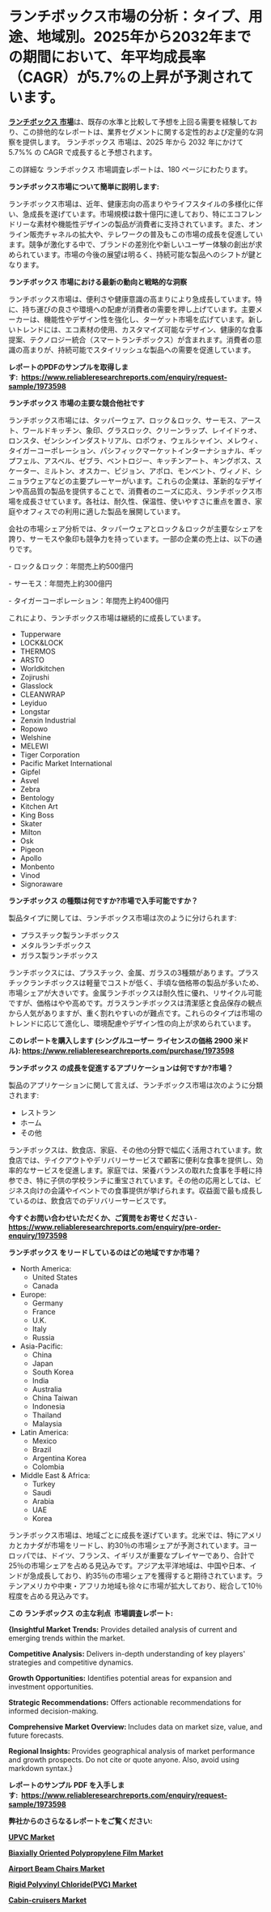 <p><h1>ランチボックス市場の分析：タイプ、用途、地域別。2025年から2032年までの期間において、年平均成長率（CAGR）が5.7%の上昇が予測されています。</h1></p><p data-sourcepos="1:1-1:157"><strong><a href="https://www.reliableresearchreports.com/lunch-box-r1973598?utm_campaign=110&utm_medium=36&utm_source=Github&utm_content=ia&utm_term=28032025&utm_id=lunch-box">ランチボックス 市場</a></strong>は、既存の水準と比較して予想を上回る需要を経験しており、この排他的なレポートは、業界セグメントに関する定性的および定量的な洞察を提供します。 ランチボックス 市場は、2025 年から 2032 年にかけて 5.7%% の CAGR で成長すると予想されます。</p>
<p data-sourcepos="3:1-3:50">この詳細な ランチボックス 市場調査レポートは、180 ページにわたります。</p>
<p><strong>ランチボックス市場について簡単に説明します:</strong></p>
<p><p>ランチボックス市場は、近年、健康志向の高まりやライフスタイルの多様化に伴い、急成長を遂げています。市場規模は数十億円に達しており、特にエコフレンドリーな素材や機能性デザインの製品が消費者に支持されています。また、オンライン販売チャネルの拡大や、テレワークの普及もこの市場の成長を促進しています。競争が激化する中で、ブランドの差別化や新しいユーザー体験の創出が求められています。市場の今後の展望は明るく、持続可能な製品へのシフトが鍵となります。</p></p>
<p><strong>ランチボックス 市場における最新の動向と戦略的な洞察</strong></p>
<p><p>ランチボックス市場は、便利さや健康意識の高まりにより急成長しています。特に、持ち運びの良さや環境への配慮が消費者の需要を押し上げています。主要メーカーは、機能性やデザイン性を強化し、ターゲット市場を広げています。新しいトレンドには、エコ素材の使用、カスタマイズ可能なデザイン、健康的な食事提案、テクノロジー統合（スマートランチボックス）が含まれます。消費者の意識の高まりが、持続可能でスタイリッシュな製品への需要を促進しています。</p></p>
<p><strong>レポートのPDFのサンプルを取得します</strong><strong>:&nbsp;&nbsp;<a href="https://www.reliableresearchreports.com/enquiry/request-sample/1973598?utm_campaign=110&utm_medium=36&utm_source=Github&utm_content=ia&utm_term=28032025&utm_id=lunch-box">https://www.reliableresearchreports.com/enquiry/request-sample/1973598</a></strong></p>
<p><strong>ランチボックス 市場の主要な競合他社です</strong></p>
<p><p>ランチボックス市場には、タッパーウェア、ロック＆ロック、サーモス、アースト、ワールドキッチン、象印、グラスロック、クリーンラップ、レイイドゥオ、ロンスタ、ゼンシンインダストリアル、ロポウォ、ウェルシャイン、メレウィ、タイガーコーポレーション、パシフィックマーケットインターナショナル、ギップフェル、アスベル、ゼブラ、ベントロジー、キッチンアート、キングボス、スケーター、ミルトン、オスカー、ピジョン、アポロ、モンベント、ヴィノド、シニョラウェアなどの主要プレーヤーがいます。これらの企業は、革新的なデザインや高品質の製品を提供することで、消費者のニーズに応え、ランチボックス市場を成長させています。各社は、耐久性、保温性、使いやすさに重点を置き、家庭やオフィスでの利用に適した製品を展開しています。</p><p>会社の市場シェア分析では、タッパーウェアとロック＆ロックが主要なシェアを誇り、サーモスや象印も競争力を持っています。一部の企業の売上は、以下の通りです。</p><p>- ロック＆ロック：年間売上約500億円</p><p>- サーモス：年間売上約300億円</p><p>- タイガーコーポレーション：年間売上約400億円</p><p>これにより、ランチボックス市場は継続的に成長しています。</p></p>
<p><ul><li>Tupperware</li><li>LOCK&LOCK</li><li>THERMOS</li><li>ARSTO</li><li>Worldkitchen</li><li>Zojirushi</li><li>Glasslock</li><li>CLEANWRAP</li><li>Leyiduo</li><li>Longstar</li><li>Zenxin Industrial</li><li>Ropowo</li><li>Welshine</li><li>MELEWI</li><li>Tiger Corporation</li><li>Pacific Market International</li><li>Gipfel</li><li>Asvel</li><li>Zebra</li><li>Bentology</li><li>Kitchen Art</li><li>King Boss</li><li>Skater</li><li>Milton</li><li>Osk</li><li>Pigeon</li><li>Apollo</li><li>Monbento</li><li>Vinod</li><li>Signoraware</li></ul></p>
<p><strong>ランチボックス の種類は何ですか?市場で入手可能ですか？</strong></p>
<p>製品タイプに関しては、ランチボックス市場は次のように分けられます:</p>
<p><ul><li>プラスチック製ランチボックス</li><li>メタルランチボックス</li><li>ガラス製ランチボックス</li></ul></p>
<p><p>ランチボックスには、プラスチック、金属、ガラスの3種類があります。プラスチックランチボックスは軽量でコストが低く、手頃な価格帯の製品が多いため、市場シェアが大きいです。金属ランチボックスは耐久性に優れ、リサイクル可能ですが、価格はやや高めです。ガラスランチボックスは清潔感と食品保存の観点から人気がありますが、重く割れやすいのが難点です。これらのタイプは市場のトレンドに応じて進化し、環境配慮やデザイン性の向上が求められています。</p></p>
<p><strong>このレポートを購入します (シングルユーザー ライセンスの価格 2900 米ドル):&nbsp;<a href="https://www.reliableresearchreports.com/purchase/1973598?utm_campaign=110&utm_medium=36&utm_source=Github&utm_content=ia&utm_term=28032025&utm_id=lunch-box">https://www.reliableresearchreports.com/purchase/1973598</a></strong></p>
<p><strong>ランチボックス の成長を促進するアプリケーションは何ですか?市場？</strong></p>
<p>製品のアプリケーションに関して言えば、ランチボックス市場は次のように分類されます:</p>
<p><ul><li>レストラン</li><li>ホーム</li><li>その他</li></ul></p>
<p><p>ランチボックスは、飲食店、家庭、その他の分野で幅広く活用されています。飲食店では、テイクアウトやデリバリーサービスで顧客に便利な食事を提供し、効率的なサービスを促進します。家庭では、栄養バランスの取れた食事を手軽に持参でき、特に子供の学校ランチに重宝されています。その他の応用としては、ビジネス向けの会議やイベントでの食事提供が挙げられます。収益面で最も成長しているのは、飲食店でのデリバリーサービスです。</p></p>
<p><strong>今すぐお問い合わせいただくか、ご質問をお寄せください</strong><strong>&nbsp;</strong>-<strong><a href="https://www.reliableresearchreports.com/enquiry/pre-order-enquiry/1973598?utm_campaign=110&utm_medium=36&utm_source=Github&utm_content=ia&utm_term=28032025&utm_id=lunch-box">https://www.reliableresearchreports.com/enquiry/pre-order-enquiry/1973598</a></strong></p>
<p><strong>ランチボックス をリードしているのはどの地域ですか市場？</strong></p>
<p><ul>
    <li>
        North America:
        <ul>
            <li>United States</li>
            <li>Canada</li>
        </ul>
    </li>
    <li>
        Europe:
        <ul>
            <li>Germany</li>
            <li>France</li>
            <li>U.K.</li>
            <li>Italy</li>
            <li>Russia</li>
        </ul>
    </li>
    <li>
        Asia-Pacific:
        <ul>
            <li>China</li>
            <li>Japan</li>
            <li>South Korea</li>
            <li>India</li>
            <li>Australia</li>
            <li>China Taiwan</li>
            <li>Indonesia</li>
            <li>Thailand</li>
            <li>Malaysia</li>
        </ul>
    </li>
    <li>
        Latin America:
        <ul>
            <li>Mexico</li>
            <li>Brazil</li>
            <li>Argentina Korea</li>
            <li>Colombia</li>
        </ul>
    </li>
    <li>
        Middle East & Africa:
        <ul>
            <li>Turkey</li>
            <li>Saudi</li>
            <li>Arabia</li>
            <li>UAE</li>
            <li>Korea</li>
        </ul>
    </li>
    </ul></p>
<p><p>ランチボックス市場は、地域ごとに成長を遂げています。北米では、特にアメリカとカナダが市場をリードし、約30％の市場シェアが予測されています。ヨーロッパでは、ドイツ、フランス、イギリスが重要なプレイヤーであり、合計で25％の市場シェアを占める見込みです。アジア太平洋地域は、中国や日本、インドが急成長しており、約35％の市場シェアを獲得すると期待されています。ラテンアメリカや中東・アフリカ地域も徐々に市場が拡大しており、総合して10％程度を占める見込みです。</p></p>
<p><strong>この ランチボックス の主な利点&nbsp; 市場調査レポート:</strong></p>
<p><strong>{Insightful Market Trends:</strong> Provides detailed analysis of current and emerging trends within the market.</p>
<p><strong>Competitive Analysis:</strong> Delivers in-depth understanding of key players' strategies and competitive dynamics.</p>
<p><strong>Growth Opportunities:</strong> Identifies potential areas for expansion and investment opportunities.</p>
<p><strong>Strategic Recommendations:</strong> Offers actionable recommendations for informed decision-making.</p>
<p><strong>Comprehensive Market Overview: </strong>Includes data on market size, value, and future forecasts.</p>
<p><strong>Regional Insights: </strong>Provides geographical analysis of market performance and growth prospects. Do not cite or quote anyone. Also, avoid using markdown syntax.}</p>
<p><strong>レポートのサンプル PDF を入手します:&nbsp;</strong><strong>&nbsp;<a href="https://www.reliableresearchreports.com/enquiry/request-sample/1973598?utm_campaign=110&utm_medium=36&utm_source=Github&utm_content=ia&utm_term=28032025&utm_id=lunch-box">https://www.reliableresearchreports.com/enquiry/request-sample/1973598</a></strong></p>
<p></p>
<p></p>
<p></p>
<p></p>
<p><strong>弊社からのさらなるレポートをご覧ください:</strong></p>
<p><strong><p><a href="https://github.com/ludongfomban/Market-Research-Report-List-1/blob/main/upvc-market.md?utm_campaign=110&utm_medium=36&utm_source=Github&utm_content=ia&utm_term=28032025&utm_id=lunch-box">UPVC Market</a></p><p><a href="https://github.com/kimanyuzuga/Market-Research-Report-List-1/blob/main/biaxially-oriented-polypropylene-film-market.md?utm_campaign=110&utm_medium=36&utm_source=Github&utm_content=ia&utm_term=28032025&utm_id=lunch-box">Biaxially Oriented Polypropylene Film Market</a></p><p><a href="https://github.com/lalkobrinarb/Market-Research-Report-List-1/blob/main/airport-beam-chairs-market.md?utm_campaign=110&utm_medium=36&utm_source=Github&utm_content=ia&utm_term=28032025&utm_id=lunch-box">Airport Beam Chairs Market</a></p><p><a href="https://github.com/giardafshaxb/Market-Research-Report-List-1/blob/main/rigid-polyvinyl-chloridepvc-market.md?utm_campaign=110&utm_medium=36&utm_source=Github&utm_content=ia&utm_term=28032025&utm_id=lunch-box">Rigid Polyvinyl Chloride(PVC) Market</a></p><p><a href="https://github.com/hutchkloor4x/Market-Research-Report-List-1/blob/main/cabin-cruisers-market.md?utm_campaign=110&utm_medium=36&utm_source=Github&utm_content=ia&utm_term=28032025&utm_id=lunch-box">Cabin-cruisers Market</a></p></strong></p>